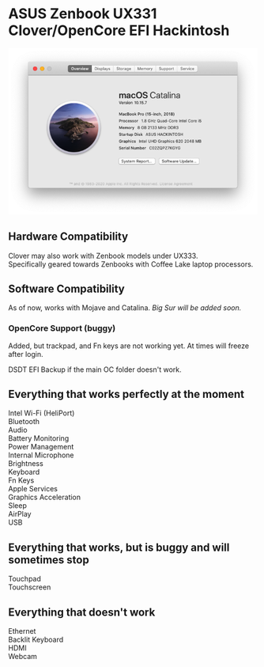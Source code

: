 # ASUS Zenbook UX331 Clover/OpenCore EFI Hackintosh
![](images/AboutthisMac.png)

## Hardware Compatibility
Clover may also work with Zenbook models under UX333.  
Specifically geared towards Zenbooks with Coffee Lake laptop processors.

## Software Compatibility
As of now, works with Mojave and Catalina. *Big Sur will be added soon.*

### OpenCore Support (buggy)
Added, but trackpad, and Fn keys are not working yet. At times will freeze after login.

DSDT EFI Backup if the main OC folder doesn't work.

## Everything that works perfectly at the moment
Intel Wi-Fi (HeliPort)  
Bluetooth  
Audio  
Battery Monitoring  
Power Management  
Internal Microphone  
Brightness  
Keyboard  
Fn Keys  
Apple Services  
Graphics Acceleration   
Sleep   
AirPlay  
USB  

## Everything that works, but is buggy and will sometimes stop
Touchpad  
Touchscreen

## Everything that doesn't work
Ethernet  
Backlit Keyboard  
HDMI  
Webcam

